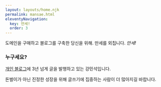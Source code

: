 ```yaml
---
layout: layouts/home.njk
permalink: mansae.html
eleventyNavigation:
  key: 만세!
  order: 3
---
```

도메인을 구매하고 블로그를 구축한 당신을 위해. 만세를 외칩니다. *만세!*

### 누구세요?
[개인 블로그](https://kangminsuk.com/ko/)에 3년 넘게 글을 발행하고 있는 강민석입니다.

돈벌이가 아닌 진정한 성장을 위해 글쓰기에 집중하는 사람이 더 많아지길 바랍니다.


